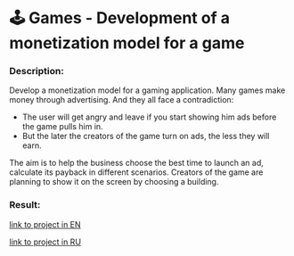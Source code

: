 # 🕹️ Games - Development of a monetization model for a game

### Description:

Develop a monetization model for a gaming application.
Many games make money through advertising. And they all face a contradiction:

- The user will get angry and leave if you start showing him ads before the game pulls him in.
- But the later the creators of the game turn on ads, the less they will earn.

The aim is to help the business choose the best time to launch an ad, calculate its payback in different scenarios.
Creators of the game are planning to show it on the screen by choosing a building. 

### Result:

[link to project in EN](https://nbviewer.jupyter.org/github/MakarovMcom/Yandex.Practicum/blob/main/12.%20Game%20Project%20%28Final%29/Game_Project_EN.ipynb)

[link to project in RU](https://nbviewer.jupyter.org/github/MakarovMcom/Yandex.Practicum/blob/main/12.%20Game%20Project%20%28Final%29/Game_Project_RU.ipynb)
